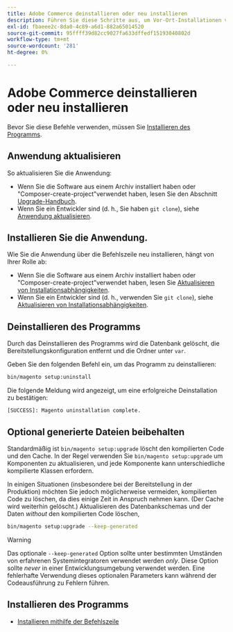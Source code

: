 ```yaml
---
title: Adobe Commerce deinstallieren oder neu installieren
description: Führen Sie diese Schritte aus, um Vor-Ort-Installationen von Adobe Commerce und Magento Open Source zu deinstallieren und neu zu installieren.
exl-id: fbaeee2c-8da0-4c89-a6d1-882a65014520
source-git-commit: 95ffff39d82cc9027fa633dffedf15193040802d
workflow-type: tm+mt
source-wordcount: '281'
ht-degree: 0%

---
```


# Adobe Commerce deinstallieren oder neu installieren

Bevor Sie diese Befehle verwenden, müssen Sie [Installieren des Programms](../tutorials/install.md).

## Anwendung aktualisieren

So aktualisieren Sie die Anwendung:

* Wenn Sie die Software aus einem Archiv installiert haben oder &quot;Composer-create-project&quot;verwendet haben, lesen Sie den Abschnitt [Upgrade-Handbuch](../../upgrade/overview.md).
* Wenn Sie ein Entwickler sind (d. h., Sie haben `git clone`), siehe [Anwendung aktualisieren](../../upgrade/developer/git-installs.md).

## Installieren Sie die Anwendung.

Wie Sie die Anwendung über die Befehlszeile neu installieren, hängt von Ihrer Rolle ab:

* Wenn Sie die Software aus einem Archiv installiert haben oder &quot;Composer-create-project&quot;verwendet haben, lesen Sie [Aktualisieren von Installationsabhängigkeiten](https://developer.adobe.com/commerce/contributor/guides/install/update-dependencies/).
* Wenn Sie ein Entwickler sind (d. h., verwenden Sie `git clone`), siehe [Aktualisieren von Installationsabhängigkeiten](https://developer.adobe.com/commerce/contributor/guides/install/update-dependencies/).

## Deinstallieren des Programms

Durch das Deinstallieren des Programms wird die Datenbank gelöscht, die Bereitstellungskonfiguration entfernt und die Ordner unter `var`.

Geben Sie den folgenden Befehl ein, um das Programm zu deinstallieren:

```bash
bin/magento setup:uninstall
```

Die folgende Meldung wird angezeigt, um eine erfolgreiche Deinstallation zu bestätigen:

```terminal
[SUCCESS]: Magento uninstallation complete.
```

## Optional generierte Dateien beibehalten

Standardmäßig ist `bin/magento setup:upgrade` löscht den kompilierten Code und den Cache. In der Regel verwenden Sie `bin/magento setup:upgrade` um Komponenten zu aktualisieren, und jede Komponente kann unterschiedliche kompilierte Klassen erfordern.

In einigen Situationen (insbesondere bei der Bereitstellung in der Produktion) möchten Sie jedoch möglicherweise vermeiden, kompilierten Code zu löschen, da dies einige Zeit in Anspruch nehmen kann. (Der Cache wird weiterhin gelöscht.) Aktualisieren des Datenbankschemas und der Daten *without* den kompilierten Code löschen,

```bash
bin/magento setup:upgrade --keep-generated
```

>[!WARNING]
>
>Das optionale `--keep-generated` Option sollte unter bestimmten Umständen von erfahrenen Systemintegratoren verwendet werden *only*. Diese Option sollte *never* in einer Entwicklungsumgebung verwendet werden. Eine fehlerhafte Verwendung dieses optionalen Parameters kann während der Codeausführung zu Fehlern führen.

## Installieren des Programms

* [Installieren mithilfe der Befehlszeile](../advanced.md)
